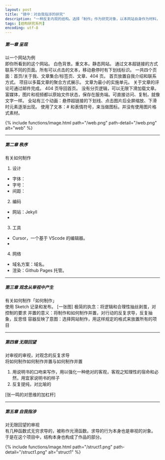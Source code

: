 ```yaml
---
layout: post
title: "镜中：对自我指涉的研究"
description: "一种反复内观的结构。选择「制作」作为研究对象，以本网站自身作为材料，观看完成物（本网站）的同时，并置制作过程、对制作过程的制作，达到反复指向、并反复对反复指向无限求导的效果。"
tags: [结构研究系列]
encoding: utf-8
---
```



##### 第一章 呈现
以一个网站为例<BR>
即你所看到的这个网站。
白色背景。重文本。静态网站。
通过文本超链接的方式联系不同的页面。所有可以点击的文本，移动悬停时有下划线标识。
一共四个页面：首页/关于我、文章集合/标签页、文章、404 页。
首页放置自我介绍和联系方式。
项目以多篇文章的聚合方式展示。
文章为最小的实施单元。
关于文章的评论可通过邮件完成。
404 页导回首页。
没有分页逻辑，可以无限下滑加载文章。
富媒体，图片和视频都以原始文件状态，保存在服务端。可直接访问、复制，就像文字一样。
全站有三个动画：悬停超链接的下划线、点击图片后全屏缩放、下滑时元素逐渐出现。
使用了文本：# 和表情符号，来当做图标。并没有使用图片格式素材。

{% include functions/image.html path="/web.png"
                      path-detail="/web.png"
                      alt="web" %}

---

##### 第二章 秩序
有关如何制作<BR>
1. 设计
- 字体：
- 字号：
- 间距：


2. 编码
- 网站：Jekyll
- 
3. 工具
- Cursor，一个基于 VScode 的编辑器。
- 
4. 网络
- 域名方案：域名。
- 渲染：Github Pages 托管。

---

##### 第三章 观念从审视中产生
有关如何制作「如何制作」<BR>
使用 Sketch 记录和发布。
[一张图]
极简的执念：将逻辑和合理性抽丝剥茧，对控制的要求
并置的意义：将制作和如何制作并置，对行动的反复求导，反复抽象，反思怪 
容器反映了意图：选择网站制作，用这样规定的格式来放置所有的项目  

---

##### 第四章 无限回望
对审视的审视，对观念的反复求导<BR>
将如何制作如何制作并置与如何制作并置
1. 用说明书的口吻来写作，用以强化一种绝对的客观，客观之知理性的宿命和必然，用宜家说明书的样子  
2. 反复提纯，对比喻的

[张一鸣的对思维的加杠杆]

---

##### 第五章 自我指涉
对无限回望的审视<BR>
有几种函数式无穷求导的，被称作光滑函数。求导的行为本身也是审视的对象。
于是在这个项目中，结构本身也构成了作品的部分。

{% include functions/image.html path="/struct1.png"
                      path-detail="/struct1.png"
                      alt="struct1" %}


